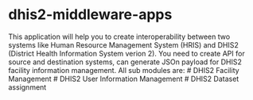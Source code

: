 # dhis2-middleware-apps
This application will help you to create interoperability between two systems like Human Resource Management System (HRIS) and DHIS2 (District Health Information System verion 2). You need to create API for source  and destination systems, can generate JSOn payload for DHIS2 facility information management. All sub modules are:     # DHIS2 Facility Management    # DHIS2 User Information Management    # DHIS2 Dataset assignment
